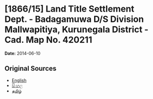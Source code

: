 # [1866/15] Land Title Settlement Dept. - Badagamuwa D/S Division Mallwapitiya, Kurunegala District - Cad. Map No. 420211

**Date:** 2014-06-10

## Original Sources

- [English](https://documents.gov.lk/view/extra-gazettes/2014/6/1866-15_E.pdf)
- [සිංහල](https://documents.gov.lk/view/extra-gazettes/2014/6/1866-15_S.pdf)
- [தமிழ்](https://documents.gov.lk/view/extra-gazettes/2014/6/1866-15_T.pdf)

